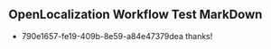 ## OpenLocalization Workflow Test MarkDown
* 790e1657-fe19-409b-8e59-a84e47379dea thanks!

<!--HONumber=Jul16_HO5-->


